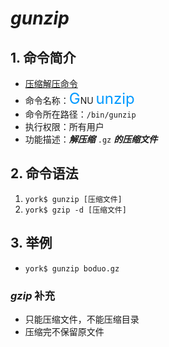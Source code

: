 # *gunzip*

## 1. 命令简介

- <u>压缩解压命令</u>
- 命令名称：<font color=#0099ff size=5>G</font>NU <font color=#0099ff size=5>unzip</font>
- 命令所在路径：`/bin/gunzip`
- 执行权限：所有用户
- 功能描述：***解压缩*** `.gz` ***的压缩文件***

## 2. 命令语法

1. `york$ gunzip [压缩文件]`
2. `york$ gzip -d [压缩文件]`

## 3. 举例

- `york$ gunzip boduo.gz`

### *gzip* 补充

- 只能压缩文件，不能压缩目录
- 压缩完不保留原文件